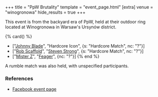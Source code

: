 +++
title = "PpW Brutality"
template = "event_page.html"
[extra]
venue = "winogronowa"
hide_results = true
+++

This event is from the backyard era of PpW, held at their outdoor ring located at Winogronowa in Warsaw's Ursynów district.


{% card() %}
- ["[Johnny Blade](@/w/johnny-blade.md)", "Hardcore Icon", {s: "Hardcore Match", nc: "?"}]
- ["[Rob Scaffold](@/w/rob-scaffold.md)", "[Steven Strong](@/w/biesiad.md)", {s: "Hardcore
      Match", nc: "?"}]
- ["[Mister Z](@/w/mister-z.md)", "[Feager](@/w/feager.md)", {nc: "?"}]
{% end %}

A rumble match was also held, with unspecified participants.

### References

* [Facebook event page](https://m.facebook.com/events/winogronowa-17/ppw-brutality-2017/191171424704522/)
